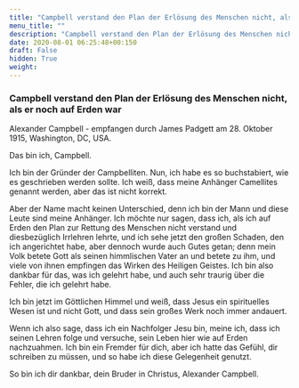 ```yaml
---
title: "Campbell verstand den Plan der Erlösung des Menschen nicht, als er noch auf Erden war"
menu_title: ""
description: "Campbell verstand den Plan der Erlösung des Menschen nicht, als er noch auf Erden war"
date: 2020-08-01 06:25:48+00:150
draft: False
hidden: True
weight:
---
```

### Campbell verstand den Plan der Erlösung des Menschen nicht, als er noch auf Erden war

Alexander Campbell - empfangen durch James Padgett am 28. Oktober 1915, Washington, DC, USA.

Das bin ich, Campbell.

Ich bin der Gründer der Campbelliten. Nun, ich habe es so buchstabiert, wie es geschrieben werden sollte. Ich weiß, dass meine Anhänger Camellites genannt werden, aber das ist nicht korrekt.

Aber der Name macht keinen Unterschied, denn ich bin der Mann und diese Leute sind meine Anhänger.
Ich möchte nur sagen, dass ich, als ich auf Erden den Plan zur Rettung des Menschen nicht verstand und diesbezüglich Irrlehren lehrte, und ich sehe jetzt den großen Schaden, den ich angerichtet habe, aber dennoch wurde auch Gutes getan; denn mein Volk betete Gott als seinen himmlischen Vater an und betete zu ihm, und viele von ihnen empfingen das Wirken des Heiligen Geistes. Ich bin also dankbar für das, was ich gelehrt habe, und auch sehr traurig über die Fehler, die ich gelehrt habe.

Ich bin jetzt im Göttlichen Himmel und weiß, dass Jesus ein spirituelles Wesen ist und nicht Gott, und dass sein großes Werk noch immer andauert.

Wenn ich also sage, dass ich ein Nachfolger Jesu bin, meine ich, dass ich seinen Lehren folge und versuche, sein Leben hier wie auf Erden nachzuahmen. Ich bin ein Fremder für dich, aber ich hatte das Gefühl, dir schreiben zu müssen, und so habe ich diese Gelegenheit genutzt.

So bin ich dir dankbar, dein Bruder in Christus, Alexander Campbell.
